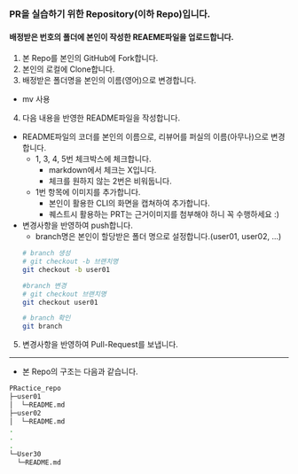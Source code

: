 ### PR을 실습하기 위한 Repository(이하 Repo)입니다.

#### 배정받은 번호의 폴더에 본인이 작성한 REAEME파일을 업로드합니다.

1. 본 Repo를 본인의 GitHub에 Fork합니다.
2. 본인의 로컬에 Clone합니다.
3. 배정받은 폴더명을 본인의 이름(영어)으로 변경합니다.
  - mv 사용
4. 다음 내용을 반영한 README파일을 작성합니다.
  - README파일의 코더를 본인의 이름으로, 리뷰어를 퍼실의 이름(아무나)으로 변경합니다.
    - 1, 3, 4, 5번 체크박스에 체크합니다.
      - markdown에서 체크는 X입니다.
      - 체크를 원하지 않는 2번은 비워둡니다.
    - 1번 항목에 이미지를 추가합니다.
      - 본인이 활용한 CLI의 화면을 캡쳐하여 추가합니다.
      - 퀘스트시 활용하는 PRT는 근거이미지를 첨부해야 하니 꼭 수행하세요 :)
  - 변경사항을 반영하여 push합니다.
    - branch명은 본인이 할당받은 폴더 명으로 설정합니다.(user01, user02, ...)
    ```bash
    # branch 생성
    # git checkout -b 브랜치명
    git checkout -b user01

    #branch 변경
    # git checkout 브랜치명
    git checkout user01

    # branch 확인
    git branch
    ```
5. 변경사항을 반영하여 Pull-Request를 보냅니다.


---
- 본 Repo의 구조는 다음과 같습니다.
```bash
PRactice_repo
├─user01
│  └─README.md
├─user02
│  └─README.md
.
.
.
└─User30
  └─README.md
```
